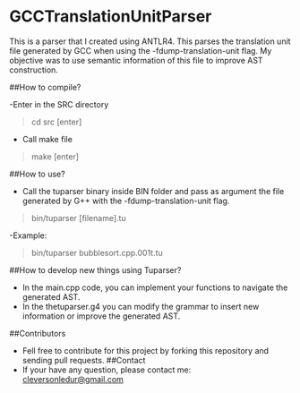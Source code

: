 # GCCTranslationUnitParser

This is a parser that I created using ANTLR4. This parses the translation unit file generated by GCC when using the -fdump-translation-unit flag. My objective was to use semantic information of this file to improve AST construction. 

##How to compile?

-Enter in the SRC directory 

> cd src [enter]

- Call make file

> make [enter]


##How to use?

 - Call the tuparser binary inside BIN folder and pass as argument the file generated by G++ with the -fdump-translation-unit flag.

> bin/tuparser [filename].tu 

 -Example:

>	bin/tuparser bubblesort.cpp.001t.tu

##How to develop new things using Tuparser?

 - In the main.cpp code, you can implement your functions to navigate the generated AST.
 - In the thetuparser.g4 you can modify the grammar to insert new information or improve the generated AST.

##Contributors

 - Fell free to contribute for this project by forking this repository and sending pull requests. 
##Contact
 - If your have any question, please contact me: cleversonledur@gmail.com
